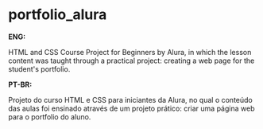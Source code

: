 # portfolio_alura
<p> <strong>ENG:</strong></p>
<p>HTML and CSS Course Project for Beginners by Alura, in which the lesson content was taught through a practical project: creating a web page for the student's portfolio.</p>
<p></p>
<p> <strong>PT-BR:</strong></p>
<p>Projeto do curso HTML e CSS para iniciantes da Alura, no qual o conteúdo das aulas foi ensinado através de um projeto prático: criar uma página web para o portfolio do aluno. </p>
